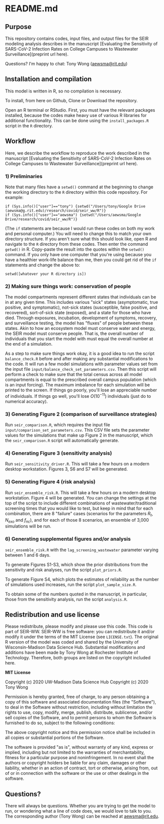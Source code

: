 # README.md

## Purpose

This repository contains codes, input files, and output files for the SEIR modeling analysis describes in the manuscript [Evaluating the Sensitivity of SARS-CoV-2 Infection Rates on College Campuses to Wastewater Surveillance](preprint url here).

Questions? I'm happy to chat: Tony Wong (aewsma@rit.edu)

## Installation and compilation

This model is written in R, so no compilation is necessary.

To install, from here on Github, Clone or Download the repository.

Open an R terminal or RStudio. First, you must have the relevant packages installed, because the codes make heavy use of various R libraries for additional functionality. This can be done using the `install_packages.R` script in the `R` directory.

## Workflow

Here, we describe the workflow to reproduce the work described in the manuscript [Evaluating the Sensitivity of SARS-CoV-2 Infection Rates on College Campuses to Wastewater Surveillance](preprint url here).

### 1) Preliminaries

Note that many files have a `setwd()` command at the beginning to change the working directory to the `R` directory within this code repository. For example:
```
if (Sys.info()["user"]=="tony") {setwd("/Users/tony/Google Drive (aewsma@g.rit.edu)/research/covid/seir_ww/R")}
if (Sys.info()["user"]=="aewsma") {setwd("/Users/aewsma/Google Drive/research/covid/seir_ww/R")}
```
(The `if` statements are because I would run these codes on both my work and personal computer.) You will need to change this to match your own directory structure. If you aren't sure what this should look like, open R and navigate to the `R` directory from these codes. Then enter the command `getwd()` in R. Copy-paste the result into the quotes within the `setwd()` command. If you only have one computer that you're using because you have a healthier work-life balance than me, then you could get rid of the `if` statements and change the above to:
```
setwd([whatever your R directory is])
```

### 2) Making sure things work: conservation of people

The model compartments represent different states that individuals can be in at any given time. This includes various "sick" states (asymptomatic, true positive, and symptomatic), not-sick states (susceptible, false positive, and recovered), sort-of-sick state (exposed), and a state for those who have died. Through exposures, incubation, development of symptoms, recovery, and surveillance testing, the model has "fluxes" of people between these states. Akin to how an ecosystem model must conserve water and energy, the SEIR model must conserve people. That is, the overall number of individuals that you start the model with must equal the overall number at the end of a simulation.

As a step to make sure things work okay, it is a good idea to run the script `balance_check.R` before and after making any substantial modifications to the code. It will run a few model simulations with parameter values set from the input file `input/balance_check_set_parameters.csv`. Then this script will perform a check to make sure that the total census across all model compartments is equal to the prescribed overall campus population (which is an input forcing). The maximum imbalance for each simulation will be printed to the screen. If things go poorly, you'll lose an appreciable number of individuals. If things go well, you'll lose $O(10^{-11})$ individuals (just do to numerical accuracy).

### 3) Generating Figure 2 (comparison of surveillance strategies)

Run `seir_comparison.R`, which requires the input file `input/comparison_set_parameters.csv`. This CSV file sets the parameter values for the simulations that make up Figure 2 in the manuscript, which the `seir_comparison.R` script will automatically generate.

### 4) Generating Figure 3 (sensitivity analysis)

Run `seir_sensitivity_driver.R`. This will take a few hours on a modern desktop workstation. Figures 3, S6 and S7 will be generated.

### 5) Generating Figure 4 (risk analysis)

Run `seir_ensemble_risk.R`. This will take a few hours on a modern desktop workstation. Figure 4 will be generated. You can change the settings at the top of the script to include different combinations of wastewater/traditional screening times that you would like to test, but keep in mind that for each combination, there are 8 "failure" cases (scenarios for the parameters $R_t$, $N_{exo}$ and $f_{nc}$), and for each of those 8 scenarios, an ensemble of 3,000 simulations will be run.

### 6) Generating supplemental figures and/or analysis

`seir_ensemble_risk.R` with the `lag_screening_wastewater` parameter varying between 1 and 6 days.

To generate Figures S1-S3, which show the prior distributions from the sensitivity and risk analyses, run the script `plot_priors.R`.

To generate Figure S4, which plots the estimates of reliability as the number of simulations used increases, run the script `plot_sample_size.R`.

To obtain some of the numbers quoted in the manuscript, in particular, those from the sensitivity analysis, run the script `analysis.R`.

## Redistribution and use license

Please redistribute, please modify and please use this code. This code is part of SEIR-WW. SEIR-WW is free software: you can redistribute it and/or modify it under the terms of the MIT License (see `LICENSE.txt`). The original R version of the model was coded and shared by the University of Wisconsin-Madison Data Science Hub. Substantial modifications and additions have been made by Tony Wong at Rochester Institute of Technology. Therefore, both groups are listed on the copyright included here.

**MIT License**

Copyright (c) 2020 UW-Madison Data Science Hub
Copyright (c) 2020 Tony Wong

Permission is hereby granted, free of charge, to any person obtaining a copy of this software and associated documentation files (the "Software"), to deal in the Software without restriction, including without limitation the rights to use, copy, modify, merge, publish, distribute, sublicense, and/or sell copies of the Software, and to permit persons to whom the Software is furnished to do so, subject to the following conditions:

The above copyright notice and this permission notice shall be included in all copies or substantial portions of the Software.

The software is provided "as is", without warranty of any kind, express or implied, including but not limited to the warranties of merchantability, fitness for a particular purpose and noninfringement. In no event shall the authors or copyright holders be liable for any claim, damages or other liability, whether in an action of contract, tort or otherwise, arising from, out of or in connection with the software or the use or other dealings in the software.

## Questions?

There will always be questions. Whether you are trying to get the model to run, or wondering what a line of code does, we would love to talk to you. The corresponding author (Tony Wong) can be reached at aewsma@rit.edu.
